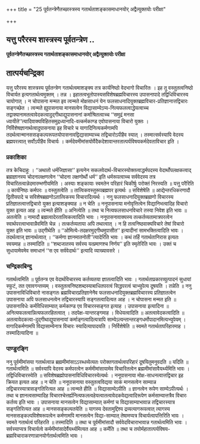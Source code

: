 +++
title = "25 पूर्वतन्त्रेणैतच्छास्त्रस्य गतार्थताशङ्कासमाधानयोर् अद्वैत्युक्तयोः परीक्षा"

+++


## यत्तु परैरस्य शास्त्रस्य पूर्वतन्त्रेण ..

**पूर्वतन्त्रेणैतच्छास्त्रस्य गतार्थताशङ्कासमाधानयोर् अद्वैत्युक्तयोः परीक्षा**

## **तात्पर्यचन्द्रिका**

यत्तु परैरस्य शास्त्रस्य पूर्वतन्त्रेण गतार्थत्वमाशङ्क्य तत्र कार्यनिष्ठो वेदभागो विचारितः । इह तु वस्तुतत्वनिष्ठो विचार्यत इत्यगतार्थत्वमुक्तम् । तन्न । इहातत्वभूतोपास्यसविशेषब्रह्मविचारस्य उपासनापादे तद्विधिविचारस्य चायोगात् । न चोपासना मन्मत इव त्वन्मते मोक्षसाधनं येन फलसाधनादियुक्तब्रह्मविचार-प्रतिज्ञानात्तद्विचारः सङ्गच्छेत । त्वन्मते ह्युपासनाया मानसत्वेन विद्यासाम्येऽप्य-नित्यफलत्वाद्धेयत्वाच्च तद्वाक्यानामतत्वावेदकत्वादुद्गीथाद्युपासनानां कर्माश्रितत्वाच्च ‘‘समुद्रं मनसा ध्यायीते’’त्यादिवाक्यविहितसमुद्रध्यानादि-वत्कर्मकाण्ड एवोपासनाया विचारो युक्तः । निर्विशेषज्ञानार्थत्वादुपासनाया इह विचारे च यागादिनित्यकर्मणामपि तदर्थत्वान्मानससङ्कल्परूपतयोपासनावद्विद्यासाम्याच्च तद्विचारोऽपीहैव स्यात् । तस्मात्सर्वस्यापि वेदस्य ब्रह्मपरत्वात् सर्वोऽपीहैव विचार्यः । कर्मदेवमीमांसयोर्वेदैकदेशावान्तरतात्पर्यविषयकर्मदेवताविचार इति ।

### **प्रकाशिका**

तत्र केचिदाहुः । ‘‘अथातो धर्मजिज्ञासा’’ इत्यनेन सकलवेदार्थ-विचारस्योक्तत्वाद्धर्मपदस्य वेदार्थोपलक्षकत्वाद् ब्रह्मज्ञानस्य चोदनालक्षणत्वेन ‘‘चोदना लक्षणोर्थो धर्म’’ इति धर्मरूपत्वाच्च सर्ववेदस्य तत्र विचारितत्वान्नेदमारम्भणीयमिति । अस्याः शङ्कायाः स्वमतेन परिहारं चिकीर्षुः परोक्तं निरस्यति ॥ यत्तु परैरिति ॥ कार्यनिष्ठः कर्मपरः ॥ वस्तुतत्वेति ॥ तात्विकवस्तुरूपब्रह्मपर इत्यर्थः ॥ सविशेषेति ॥ आद्येन्तरधिकरणादौ द्वितीयपादे च सविशेषब्रह्मणोऽतात्विकस्य विचारादित्यर्थः । ननु फलसाधनादियुक्तब्रह्मणो विचारस्य प्रतिज्ञातत्वात्तद्विचारो युक्त इत्याशङ्क्याह ॥ न चेति ॥ ननूपासनाया मनोवृत्तित्वेन विद्यानिभत्वादिह विचारो युक्त इत्यत आह ॥ त्वन्मते हीति ॥ अनित्येति ॥ तथा च नित्यफलसाधनविचारे तस्या निवेश इति भावः ॥ अतत्वेति ॥ नामादौ ब्रह्मत्वादेरतात्विकत्वादिति भावः । ननूपासनावाक्यस्य तत्कर्तव्यतामात्रपरत्वेन स्वार्थपरत्वाभावान्नैवमिति चेन्न । तत्कर्तव्यताया अपि तथात्वात् । न हि तत्वनिष्ठवाक्यविचारे तेषां विचारो युक्त इति भावः ॥ उद्गीथेति ॥ ‘‘ओमित्ये-तदक्षरमुद्गीथमुपासीत’’ इत्यादीनां सामभक्तित्वादिति भावः । तदर्थत्वाज् ज्ञानार्थत्वात् । ‘‘कर्मणा ज्ञानमातनोती’’त्यादेरिति भावः । कथं तर्हि गतार्थतानिरास इत्यतः स्वयमाह ॥ तस्मादिति ॥ ‘‘शब्दजातस्य सर्वस्य यत्प्रमाणश्च निर्णय’’ इति स्मृतेरिति भावः । उक्तं च सुधायामेवमेव समाधानं ‘‘स एव सर्ववेदार्थः’’ इत्यादि व्याख्यावसरे ।

### **चन्द्रिकाबिन्दु**

गतार्थत्वमिति ॥ पूर्वतन्त्र एव वेदार्थविचारस्य कर्तव्यतया ज्ञातत्वादिति भावः । गतार्थताप्रकारव्युत्पादनं सुधायां स्फुटं, तत एवावगन्तव्यम् । वस्तुतत्वनिष्ठशब्दस्याबाधितपरत्वं सिद्धपरत्वं चाभ्युपेत्य दूषयति । तन्नेति ॥ ननु उपासनाविधिविचारो नासङ्गतः ब्रह्मविचारप्रतिज्ञानेनैव फलसाधनादियुक्तब्रह्मविचारस्य प्रतिज्ञातत्वेन उपासनाया अपि फलसाधनत्वेन तद्विचारस्यापि सङ्गतत्वादित्यत आह । न चोपासना मन्मत इति ॥ उपासनाविधेः कर्मविधिसाम्यात् कर्मकाण्ड एव विचारस्सङ्गत इत्याह । उपासनाया इत्यादिना ॥ अनित्यफलत्वान्नित्यफलरहितत्वात् । तदपेक्ष-यान्तरङ्गमाह । विधेयत्वादिति ॥ अतत्वावेदकत्वादिति ॥ अतत्वावेदकत्वा-दुद्गीथाद्युपासनायां कर्माङ्गत्वादित्यत्रापि साम्येऽत्यन्तान्तरङ्गधर्मोपादानमित्यभ्युपेयम् । वागादिकर्मणामपि विद्यासाम्येनात्र विचारः स्यादित्यापादयति । निर्विशेषेति ॥ स्वमते गतार्थतापरिहारमाह । तस्मादित्यादिना ॥

### **पाण्डुरङ्गि**

ननु पूर्वमीमांसया गतार्थत्वान्न ब्रह्ममीमांसाऽऽरब्धव्येत्यतः परोक्तगतार्थत्वपरिहारं दूषयितुमनुवदति ॥ यदिति ॥ गतार्थत्वमिति ॥ सर्वस्यापि वेदस्य कर्मपरत्वेन कर्ममीमांसायामेव विचारितत्वेन ब्रह्ममीमांसावैयर्थ्यमिति भावः । तद्विधिविचारस्येति ॥ सविशेषब्रह्मोपासनाविधिविचारस्येत्यर्थः । ननूपासनाया मोक्ष-साधनत्वात्तद्विचार इह क्रियत इत्यत आह ॥ न चेति ॥ ननूपासनाया वस्तुतत्वविद्यया साकं मानसत्वेन साम्यान्न तद्विचारस्यात्रासङ्गतिरित्यत आह ॥ त्वन्मते हीति ॥ विद्यासाम्येऽपीति ॥ ज्ञानत्वेन रूपेण साम्येऽपीत्यर्थः । तथा च ज्ञानत्वसाम्यादिह विचारश्चेत्तर्ह्यनित्यफलत्वहेयत्वातत्वावेदकवेद्यत्वादिरूपेण कर्मसाम्यात्तत्रैव विचारः कर्तव्य इति भावः । उपासनाया मानसत्वेन विद्यासाम्यात् कर्मणां च विद्यासाम्याभावान्न तद्विचारस्यात्र सङ्गतिरित्यत आह ॥ मानससङ्कल्पतयेति ॥ यागस्य देवतामुद्दिश्य द्रव्यत्यागरूपत्वात् त्यागस्य मानससङ्कल्पविशेषरूपत्वेन कर्मणामपि मानसत्वेन विद्या-साम्यात् तेषामप्यत्र विचार्यत्वापत्तिरिति भावः । स्वमते गतार्थत्वं परिहरति ॥ तस्मादिति ॥ तथा च पूर्वमीमांसादौ सर्ववेदविचाराभावान्न गतार्थत्वमिति भावः । सर्वस्याप्यत्र विचार्यत्वे कर्ममीमांसादेर्वैयर्थ्यमित्यत आह ॥ कर्मेति ॥ तथा च तयोर्महातात्पर्यविषय-ब्रह्मविचाराकरणान्नानयोर्गतार्थत्वमिति भावः ।

